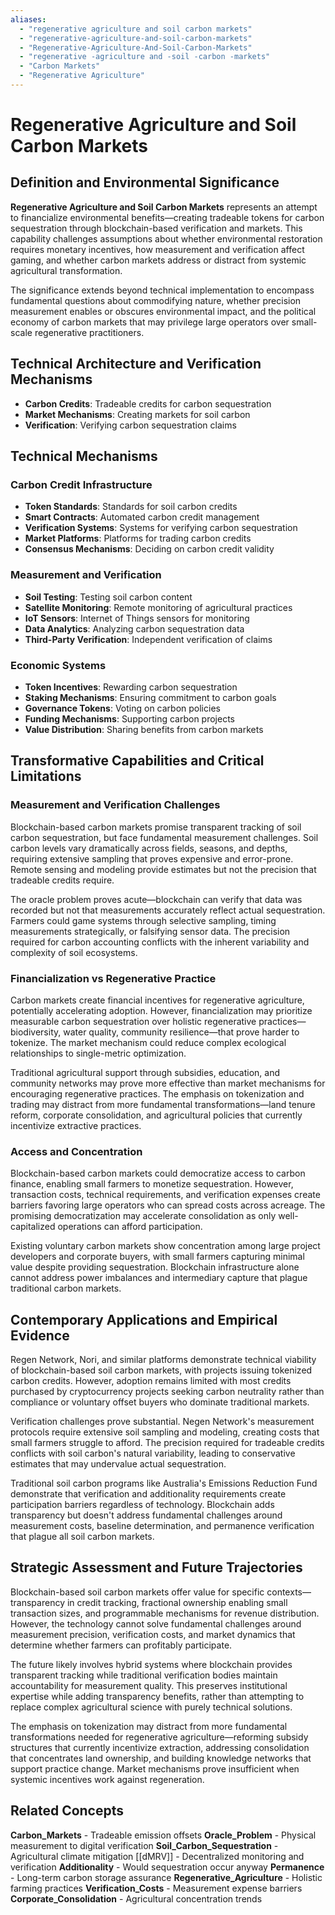 ```yaml
---
aliases:
  - "regenerative agriculture and soil carbon markets"
  - "regenerative-agriculture-and-soil-carbon-markets"
  - "Regenerative-Agriculture-And-Soil-Carbon-Markets"
  - "regenerative -agriculture and -soil -carbon -markets"
  - "Carbon Markets"
  - "Regenerative Agriculture"
---
```


# Regenerative Agriculture and Soil Carbon Markets

## Definition and Environmental Significance

**Regenerative Agriculture and Soil Carbon Markets** represents an attempt to financialize environmental benefits—creating tradeable tokens for carbon sequestration through blockchain-based verification and markets. This capability challenges assumptions about whether environmental restoration requires monetary incentives, how measurement and verification affect gaming, and whether carbon markets address or distract from systemic agricultural transformation.

The significance extends beyond technical implementation to encompass fundamental questions about commodifying nature, whether precision measurement enables or obscures environmental impact, and the political economy of carbon markets that may privilege large operators over small-scale regenerative practitioners.

## Technical Architecture and Verification Mechanisms
- **Carbon Credits**: Tradeable credits for carbon sequestration
- **Market Mechanisms**: Creating markets for soil carbon
- **Verification**: Verifying carbon sequestration claims

## Technical Mechanisms

### Carbon Credit Infrastructure
- **Token Standards**: Standards for soil carbon credits
- **Smart Contracts**: Automated carbon credit management
- **Verification Systems**: Systems for verifying carbon sequestration
- **Market Platforms**: Platforms for trading carbon credits
- **Consensus Mechanisms**: Deciding on carbon credit validity

### Measurement and Verification
- **Soil Testing**: Testing soil carbon content
- **Satellite Monitoring**: Remote monitoring of agricultural practices
- **IoT Sensors**: Internet of Things sensors for monitoring
- **Data Analytics**: Analyzing carbon sequestration data
- **Third-Party Verification**: Independent verification of claims

### Economic Systems
- **Token Incentives**: Rewarding carbon sequestration
- **Staking Mechanisms**: Ensuring commitment to carbon goals
- **Governance Tokens**: Voting on carbon policies
- **Funding Mechanisms**: Supporting carbon projects
- **Value Distribution**: Sharing benefits from carbon markets

## Transformative Capabilities and Critical Limitations

### Measurement and Verification Challenges

Blockchain-based carbon markets promise transparent tracking of soil carbon sequestration, but face fundamental measurement challenges. Soil carbon levels vary dramatically across fields, seasons, and depths, requiring extensive sampling that proves expensive and error-prone. Remote sensing and modeling provide estimates but not the precision that tradeable credits require.

The oracle problem proves acute—blockchain can verify that data was recorded but not that measurements accurately reflect actual sequestration. Farmers could game systems through selective sampling, timing measurements strategically, or falsifying sensor data. The precision required for carbon accounting conflicts with the inherent variability and complexity of soil ecosystems.

### Financialization vs Regenerative Practice

Carbon markets create financial incentives for regenerative agriculture, potentially accelerating adoption. However, financialization may prioritize measurable carbon sequestration over holistic regenerative practices—biodiversity, water quality, community resilience—that prove harder to tokenize. The market mechanism could reduce complex ecological relationships to single-metric optimization.

Traditional agricultural support through subsidies, education, and community networks may prove more effective than market mechanisms for encouraging regenerative practices. The emphasis on tokenization and trading may distract from more fundamental transformations—land tenure reform, corporate consolidation, and agricultural policies that currently incentivize extractive practices.

### Access and Concentration

Blockchain-based carbon markets could democratize access to carbon finance, enabling small farmers to monetize sequestration. However, transaction costs, technical requirements, and verification expenses create barriers favoring large operators who can spread costs across acreage. The promising democratization may accelerate consolidation as only well-capitalized operations can afford participation.

Existing voluntary carbon markets show concentration among large project developers and corporate buyers, with small farmers capturing minimal value despite providing sequestration. Blockchain infrastructure alone cannot address power imbalances and intermediary capture that plague traditional carbon markets.

## Contemporary Applications and Empirical Evidence

Regen Network, Nori, and similar platforms demonstrate technical viability of blockchain-based soil carbon markets, with projects issuing tokenized carbon credits. However, adoption remains limited with most credits purchased by cryptocurrency projects seeking carbon neutrality rather than compliance or voluntary offset buyers who dominate traditional markets.

Verification challenges prove substantial. Negen Network's measurement protocols require extensive soil sampling and modeling, creating costs that small farmers struggle to afford. The precision required for tradeable credits conflicts with soil carbon's natural variability, leading to conservative estimates that may undervalue actual sequestration.

Traditional soil carbon programs like Australia's Emissions Reduction Fund demonstrate that verification and additionality requirements create participation barriers regardless of technology. Blockchain adds transparency but doesn't address fundamental challenges around measurement costs, baseline determination, and permanence verification that plague all soil carbon markets.

## Strategic Assessment and Future Trajectories

Blockchain-based soil carbon markets offer value for specific contexts—transparency in credit tracking, fractional ownership enabling small transaction sizes, and programmable mechanisms for revenue distribution. However, the technology cannot solve fundamental challenges around measurement precision, verification costs, and market dynamics that determine whether farmers can profitably participate.

The future likely involves hybrid systems where blockchain provides transparent tracking while traditional verification bodies maintain accountability for measurement quality. This preserves institutional expertise while adding transparency benefits, rather than attempting to replace complex agricultural science with purely technical solutions.

The emphasis on tokenization may distract from more fundamental transformations needed for regenerative agriculture—reforming subsidy structures that currently incentivize extraction, addressing consolidation that concentrates land ownership, and building knowledge networks that support practice change. Market mechanisms prove insufficient when systemic incentives work against regeneration.

## Related Concepts

**Carbon_Markets** - Tradeable emission offsets
**Oracle_Problem** - Physical measurement to digital verification
**Soil_Carbon_Sequestration** - Agricultural climate mitigation
[[dMRV]] - Decentralized monitoring and verification
**Additionality** - Would sequestration occur anyway
**Permanence** - Long-term carbon storage assurance
**Regenerative_Agriculture** - Holistic farming practices
**Verification_Costs** - Measurement expense barriers
**Corporate_Consolidation** - Agricultural concentration trends